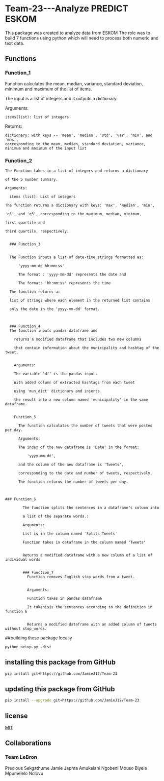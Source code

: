 # Team-23---Analyze PREDICT ESKOM
This package was created to analyze data from ESKOM
The role was to build 7 functions using python which will need to process both numeric and text data.

## Functions
 ### Function_1
  Function calculates the mean, median, variance, standard deviation,
  minimum and maximum of the list of items.

  The input is a list of integers and it outputs a dictionary.

  Arguments:

    items(list): list of integers

  Returns:

    dictionary: with keys -- 'mean', 'median', 'std', 'var', 'min', and 'max',
    corresponding to the mean, median, standard deviation, variance,
    minimum and maximum of the input list


  ### Function_2

    The Function takes in a list of integers and returns a dictionary

    of the 5 number summary.

    Arguments:

      items (list): List of integers

    The function returns a dictionary with keys: 'max', 'median', 'min',

    'q1', and 'q3', corresponding to the maximum, median, minimum,

    first quartile and

    third quartile, respectively.


      ### Function_3


      The Function inputs a list of date-time strings formatted as:

          'yyyy-mm-dd hh:mm:ss'

          The format : 'yyyy-mm-dd' represents the date and

          The format: 'hh:mm:ss' represents the time

      The function returns a:

      list of strings where each element in the returned list contains

      only the date in the 'yyyy-mm-dd' format.



      ### Function_4
      The function inputs pandas dataframe and

        returns a modified dataframe that includes two new columns

        that contain information about the municipality and hashtag of the tweet.


        Arguments:

        The variable 'df' is the pandas input.

        With added column of extracted hashtags from each tweet

        using 'mun_dict' dictionary and inserts

        the result into a new column named 'municipality' in the same dataframe.


        Function_5

          The function calculates the number of tweets that were posted per day.

          Arguments:

          The index of the new dataframe is 'Date' in the format:

              'yyyy-mm-dd',

          and the column of the new dataframe is 'Tweets',

          corresponding to the date and number of tweets, respectively.

          The function returns the number of tweets per day.



    ### Function_6

            The function splits the sentences in a dataframe's column into

            a list of the separate words.:

            Arguments:

            List is in the column named 'Splits Tweets'

            Function takes in dataframe in the column named 'Tweets'


            Returns a modified dataframe with a new column of a list of individual words


            ### Function_7
              Function removes English stop words from a tweet.


              Arguments:

              Function takes in pandas dataframe

              It tokenisis the sentences according to the definition in function 6


              Returns a modified dataframe with an added column of tweets without stop_words.




##building these package locally
```bash
python setup.py sdist
```

## installing this package from GitHub
```bash
pip install git+https://github.com/JamieJ12/Team-23
```
## updating this package from GitHub
```bash
pip install --upgrade git+https://github.com/JamieJ12/Team-23
```
## license
[MIT](https://choosealicense.com/licenses/mit/)

## Collaborations
### Team LeBron
Precious Sekgathume
Jamie Japhta
Amukelani Ngobeni
Mbuso Biyela
Mpumelelo Ndlovu
